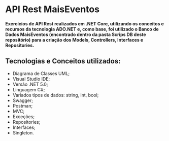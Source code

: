 # API Rest MaisEventos
 <h4>Exercícios de API Rest realizados em .NET Core, utilizando os conceitos e recursos da tecnologia ADO.NET e, como base, foi utilizado o Banco de Dados
 MaisEventos (encontrado dentro da pasta Scrips DB deste repositório) para a criação dos Models, Controllers, Interfaces e Repositories.</h4>
 
 ## Tecnologias e Conceitos utilizados:

- Diagrama de Classes UML;
- Visual Studio IDE;
- Versão .NET 5.0;
- Linguagem C#;
- Variados tipos de dados: string, int, bool;
- Swagger;
- Postman;
- MVC;
- Exceções;
- Repositories;
- Interfaces;
- Singleton.
 
